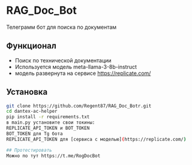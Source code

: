 # RAG_Doc_Bot
Телеграмм бот для поиска по документам

## Функционал
- Поиск по технической документации
- Используется модель meta-llama-3-8b-instruct
- модель развернута на сервисе https://replicate.com/




## Установка
```bash
git clone https://github.com/Regent87/RAG_Doc_Botr.git
cd dantex-ac-helper
pip install -r requirements.txt
в main.py установите свои токины:
REPLICATE_API_TOKEN и BOT_TOKEN
BOT_TOKEN для Tg бота
REPLICATE_API_TOKEN для [сервиса с моделью](https://replicate.com/)

## Протестировать
Можно по тут https://t.me/RogDocBot 


